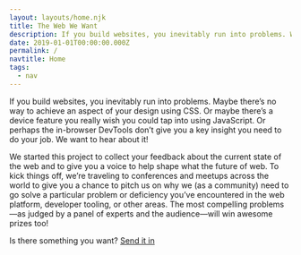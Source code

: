 ```yaml
---
layout: layouts/home.njk
title: The Web We Want
description: If you build websites, you inevitably run into problems. We want to hear about it!
date: 2019-01-01T00:00:00.000Z
permalink: /
navtitle: Home
tags:
  - nav
---
```


If you build websites, you inevitably run into problems. Maybe there’s no way to achieve an aspect of your design using CSS. Or maybe there’s a device feature you really wish you could tap into using JavaScript. Or perhaps the in-browser DevTools don’t give you a key insight you need to do your job. We want to hear about it!

We started this project to collect your feedback about the current state of the web and to give you a voice to help shape what the future of web. To kick things off, we’re traveling to conferences and meetups across the world to give you a chance to pitch us on why we (as a community) need to go solve a particular problem or deficiency you’ve encountered in the web platform, developer tooling, or other areas. The most compelling problems—as judged by a panel of experts and the audience—will win awesome prizes too!

Is there something you want? [Send it in](#submit)
